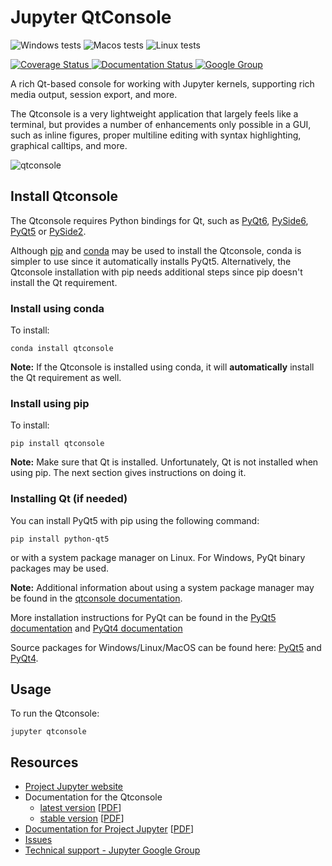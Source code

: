 # Jupyter QtConsole


![Windows tests](https://github.com/jupyter/qtconsole/workflows/Windows%20tests/badge.svg)
![Macos tests](https://github.com/jupyter/qtconsole/workflows/Macos%20tests/badge.svg)
![Linux tests](https://github.com/jupyter/qtconsole/workflows/Linux%20tests/badge.svg)

[
![Coverage Status](https://coveralls.io/repos/github/jupyter/qtconsole/badge.svg?branch=master)
](https://coveralls.io/github/jupyter/qtconsole?branch=master)
[
![Documentation Status](https://readthedocs.org/projects/qtconsole/badge/?version=stable)
](https://qtconsole.readthedocs.io/en/stable/)
[
![Google Group](https://img.shields.io/badge/-Google%20Group-lightgrey.svg)
](https://groups.google.com/forum/#!forum/jupyter)

A rich Qt-based console for working with Jupyter kernels,
supporting rich media output, session export, and more.

The Qtconsole is a very lightweight application that largely feels like a terminal, but
provides a number of enhancements only possible in a GUI, such as inline
figures, proper multiline editing with syntax highlighting, graphical calltips,
and more.


![qtconsole](https://raw.githubusercontent.com/jupyter/qtconsole/master/docs/source/_images/qtconsole.png)


## Install Qtconsole
The Qtconsole requires Python bindings for Qt, such as [PyQt6](https://pypi.org/project/PyQt6/), [PySide6](https://pypi.org/project/PySide6/), [PyQt5](https://pypi.org/project/PyQt5/) or [PySide2](https://pypi.org/project/PySide2/).

Although [pip](https://pypi.python.org/pypi/pip) and
[conda](http://conda.pydata.org/docs) may be used to install the Qtconsole, conda
is simpler to use since it automatically installs PyQt5. Alternatively,
the Qtconsole installation with pip needs additional steps since pip doesn't install
the Qt requirement.

### Install using conda
To install:

    conda install qtconsole

**Note:** If the Qtconsole is installed using conda, it will **automatically**
install the Qt requirement as well.

### Install using pip
To install:

    pip install qtconsole

**Note:** Make sure that Qt is installed. Unfortunately, Qt is not
installed when using pip. The next section gives instructions on doing it.

### Installing Qt (if needed)
You can install PyQt5 with pip using the following command:

    pip install python-qt5

or with a system package manager on Linux. For Windows, PyQt binary packages may be
used.

**Note:** Additional information about using a system package manager may be
found in the [qtconsole documentation](https://qtconsole.readthedocs.io).

More installation instructions for PyQt can be found in the [PyQt5 documentation](http://pyqt.sourceforge.net/Docs/PyQt5/installation.html) and [PyQt4 documentation](http://pyqt.sourceforge.net/Docs/PyQt4/installation.html)

Source packages for Windows/Linux/MacOS can be found here: [PyQt5](https://www.riverbankcomputing.com/software/pyqt/download5) and [PyQt4](https://riverbankcomputing.com/software/pyqt/download).


## Usage
To run the Qtconsole:

    jupyter qtconsole

## Resources
- [Project Jupyter website](https://jupyter.org)
- Documentation for the Qtconsole
  * [latest version](https://qtconsole.readthedocs.io/en/latest/) [[PDF](https://media.readthedocs.org/pdf/qtconsole/latest/qtconsole.pdf)]
  * [stable version](https://qtconsole.readthedocs.io/en/stable/) [[PDF](https://media.readthedocs.org/pdf/qtconsole/stable/qtconsole.pdf)]
- [Documentation for Project Jupyter](https://jupyter.readthedocs.io/en/latest/index.html) [[PDF](https://media.readthedocs.org/pdf/jupyter/latest/jupyter.pdf)]
- [Issues](https://github.com/jupyter/qtconsole/issues)
- [Technical support - Jupyter Google Group](https://groups.google.com/forum/#!forum/jupyter)